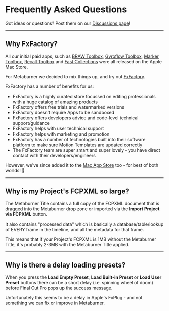 # Frequently Asked Questions

Got ideas or questions? Post them on our [Discussions page](https://github.com/latenitefilms/metaburner/discussions)!

---

## Why FxFactory?

All our initial paid apps, such as [BRAW Toolbox](https://brawtoolbox.io), [Gyroflow Toolbox](https://gyroflowtoolbox.io), [Marker Toolbox](https://markertoolbox.io), [Recall Toolbox](https://recalltoolbox.io) and [Fast Collections](https://fastcolletions.io) were all released on the Apple Mac Store.

For Metaburner we decided to mix things up, and try out [FxFactory](https://fxfactory.com).

FxFactory has a number of benefits for us:

- FxFactory is a highly curated store focussed on editing professionals with a huge catalog of amazing products
- FxFactory offers free trials and watermarked versions
- FxFactory doesn't require Apps to be sandboxed
- FxFactory offers developers advice and code-level technical support/guidance
- FxFactory helps with user technical support
- FxFactory helps with marketing and promotion
- FxFactory has a number of technologies built into their software platform to make sure Motion Templates are updated correctly
- The FxFactory team are super smart and super lovely - you have direct contact with their developers/engineers

However, we've since added it to the [Mac App Store](https://apps.apple.com/app/metaburner/id6475315396) too - for best of both worlds! 🥳

---

## Why is my Project's FCPXML so large?

The Metaburner Title contains a full copy of the FCPXML document that is dragged into the Metaburner drop zone or imported via the **Import Project via FCPXML** button.

It also contains "processed data" which is basically a database/table/lookup of EVERY frame in the timeline, and all the metadata for that frame.

This means that if your Project's FCPXML is 1MB without the Metaburner Title, it's probably 2-3MB with the Metaburner Title applied.

---

## Why is there a delay loading presets?

When you press the **Load Empty Preset**, **Load Built-in Preset** or **Load User Preset** buttons there can be a short delay (i.e. spinning wheel of doom) before Final Cut Pro pops up the success message.

Unfortunately this seems to be a delay in Apple's FxPlug - and not something we can fix or improve in Metaburner.





